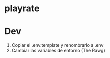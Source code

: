 # playrate

# Dev

1. Copiar el .env.template y renombrarlo a .env
2. Cambiar las variables de entorno (The Rawg)